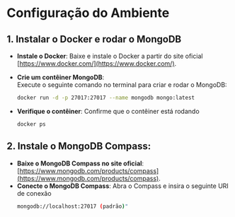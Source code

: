 # Configuração do Ambiente

## 1. Instalar o Docker e rodar o MongoDB

- **Instale o Docker**: 
  Baixe e instale o Docker a partir do site oficial [https://www.docker.com/](https://www.docker.com/).

- **Crie um contêiner MongoDB**:  
  Execute o seguinte comando no terminal para criar e rodar o MongoDB:
  ```bash
  docker run -d -p 27017:27017 --name mongodb mongo:latest
- **Verifique o contêiner**:
  Confirme que o contêiner está rodando
  ```bash
  docker ps

## 2. Instale o MongoDB Compass:
- **Baixe o MongoDB Compass no site oficial**: [https://www.mongodb.com/products/compass](https://www.mongodb.com/products/compass).
- **Conecte o MongoDB Compass**:
Abra o Compass e insira o seguinte URI de conexão
  ```bash
  mongodb://localhost:27017 (padrão)"
